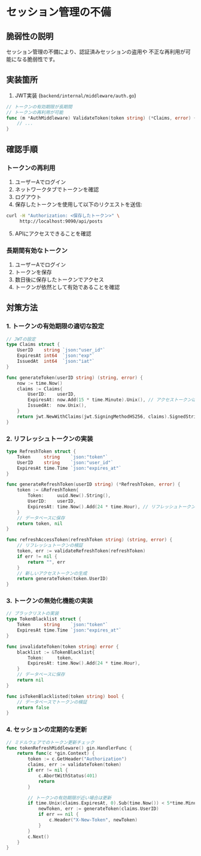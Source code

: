 # セッション管理の不備

## 脆弱性の説明
セッション管理の不備により、認証済みセッションの盗用や
不正な再利用が可能になる脆弱性です。

## 実装箇所
1. JWT実装 (`backend/internal/middleware/auth.go`)
```go
// トークンの有効期限が長期間
// トークンの再利用が可能
func (m *AuthMiddleware) ValidateToken(token string) (*Claims, error) {
    // ...
}
```

## 確認手順

### トークンの再利用
1. ユーザーAでログイン
2. ネットワークタブでトークンを確認
3. ログアウト
4. 保存したトークンを使用して以下のリクエストを送信:
```bash
curl -H "Authorization: <保存したトークン>" \
     http://localhost:9090/api/posts
```
5. APIにアクセスできることを確認

### 長期間有効なトークン
1. ユーザーAでログイン
2. トークンを保存
3. 数日後に保存したトークンでアクセス
4. トークンが依然として有効であることを確認

## 対策方法

### 1. トークンの有効期限の適切な設定
```go
// JWTの設定
type Claims struct {
    UserID    string `json:"user_id"`
    ExpiresAt int64  `json:"exp"`
    IssuedAt  int64  `json:"iat"`
}

func generateToken(userID string) (string, error) {
    now := time.Now()
    claims := Claims{
        UserID:    userID,
        ExpiresAt: now.Add(15 * time.Minute).Unix(), // アクセストークンは15分で期限切れ
        IssuedAt:  now.Unix(),
    }
    return jwt.NewWithClaims(jwt.SigningMethodHS256, claims).SignedString([]byte(secretKey))
}
```

### 2. リフレッシュトークンの実装
```go
type RefreshToken struct {
    Token     string    `json:"token"`
    UserID    string    `json:"user_id"`
    ExpiresAt time.Time `json:"expires_at"`
}

func generateRefreshToken(userID string) (*RefreshToken, error) {
    token := &RefreshToken{
        Token:     uuid.New().String(),
        UserID:    userID,
        ExpiresAt: time.Now().Add(24 * time.Hour), // リフレッシュトークンは24時間有効
    }
    // データベースに保存
    return token, nil
}

func refreshAccessToken(refreshToken string) (string, error) {
    // リフレッシュトークンの検証
    token, err := validateRefreshToken(refreshToken)
    if err != nil {
        return "", err
    }
    // 新しいアクセストークンの生成
    return generateToken(token.UserID)
}
```

### 3. トークンの無効化機能の実装
```go
// ブラックリストの実装
type TokenBlacklist struct {
    Token     string    `json:"token"`
    ExpiresAt time.Time `json:"expires_at"`
}

func invalidateToken(token string) error {
    blacklist := &TokenBlacklist{
        Token:     token,
        ExpiresAt: time.Now().Add(24 * time.Hour),
    }
    // データベースに保存
    return nil
}

func isTokenBlacklisted(token string) bool {
    // データベースでトークンの検証
    return false
}
```

### 4. セッションの定期的な更新
```go
// ミドルウェアでのトークン更新チェック
func tokenRefreshMiddleware() gin.HandlerFunc {
    return func(c *gin.Context) {
        token := c.GetHeader("Authorization")
        claims, err := validateToken(token)
        if err != nil {
            c.AbortWithStatus(401)
            return
        }

        // トークンの有効期限が近い場合は更新
        if time.Unix(claims.ExpiresAt, 0).Sub(time.Now()) < 5*time.Minute {
            newToken, err := generateToken(claims.UserID)
            if err == nil {
                c.Header("X-New-Token", newToken)
            }
        }
        c.Next()
    }
}
```
